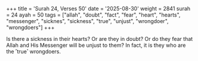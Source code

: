 +++
title = 'Surah 24, Verses 50'
date = '2025-08-30'
weight = 2841
surah = 24
ayah = 50
tags = ["allah", "doubt", "fact", "fear", "heart", "hearts", "messenger", "sicknes", "sickness", "true", "unjust", "wrongdoer", "wrongdoers"]
+++

Is there a sickness in their hearts? Or are they in doubt? Or do they fear that Allah and His Messenger will be unjust to them? In fact, it is they who are the ˹true˺ wrongdoers.